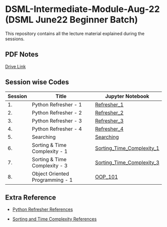 # DSML-Intermediate-Module-Aug-22 (DSML June22 Beginner Batch)

This repository contains all the lecture material explained during the sessions.

## PDF Notes
[Drive Link](https://drive.google.com/drive/folders/1gcUTPb8BNqtdQglnfCDFU5W2q57vv8NG?usp=sharing)

## Session wise Codes
| Session | Title | Jupyter Notebook |
|---------|-------|-------------|
| 1. | Python Refresher - 1 | [Refresher_1](Python_Refresher_1.ipynb) |
| 2. | Python Refresher - 2 | [Refresher_2](Python_Refresher_2.ipynb) |
| 3. | Python Refresher - 3 | [Refresher_3](Python_Refresher_3.ipynb) |
| 4. | Python Refresher - 4 | [Refresher_4](Python_Refresher_4.ipynb) |
| 5. | Searching | [Searching](Searching.ipynb) |
| 6. | Sorting & Time Complexity - 1 | [Sorting_Time_Complexity_1](Sorting_1.ipynb) |
| 7. | Sorting & Time Complexity - 3 | [Sorting_Time_Complexity_3](Sorting_3.ipynb) |
| 8. | Object Oriented Programming - 1 | [OOP_101](OOP_101.ipynb) |

## Extra Reference

- [Python Refresher References](https://docs.google.com/document/d/1NnDoHl0IYMnPuNMuzftMnXlGd3xVtdOwHknhFS5Cuz4/edit?usp=sharing)

- [Sorting and Time Complexity References](https://docs.google.com/document/d/1f4kYFl_-9EBWSTVVX3awS_d5saAdhfdVi6koPnyWJOI/edit?usp=sharing)

